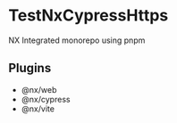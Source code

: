 # TestNxCypressHttps

NX Integrated monorepo using pnpm

## Plugins

- @nx/web
- @nx/cypress
- @nx/vite
